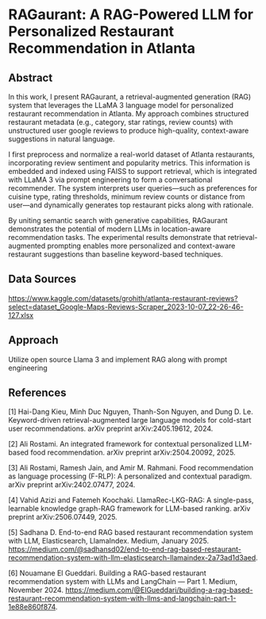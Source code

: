 # RAGaurant: A RAG-Powered LLM for Personalized Restaurant Recommendation in Atlanta

## Abstract
In this work, I present RAGaurant, a retrieval-augmented generation (RAG) system that leverages the LLaMA 3 language model for personalized restaurant recommendation in Atlanta. My approach combines structured restaurant metadata (e.g., category, star ratings, review counts) with unstructured user google reviews to produce high-quality, context-aware suggestions in natural language. 

I first preprocess and normalize a real-world dataset of Atlanta restaurants, incorporating review sentiment and popularity metrics. This information is embedded and indexed using FAISS to support retrieval, which is integrated with LLaMA 3 via prompt engineering to form a conversational recommender. The system interprets user queries—such as preferences for cuisine type, rating thresholds, minimum review counts or distance from user—and dynamically generates top restaurant picks along with rationale. 

By uniting semantic search with generative capabilities, RAGaurant demonstrates the potential of modern LLMs in location-aware recommendation tasks. The experimental results demonstrate that retrieval-augmented prompting enables more personalized and context-aware restaurant suggestions than baseline keyword-based techniques.


## Data Sources
https://www.kaggle.com/datasets/grohith/atlanta-restaurant-reviews?select=dataset_Google-Maps-Reviews-Scraper_2023-10-07_22-26-46-127.xlsx


## Approach
Utilize open source Llama 3 and implement RAG along with prompt engineering 

## References
[1] Hai-Dang Kieu, Minh Duc Nguyen, Thanh-Son Nguyen, and Dung D. Le. Keyword-driven retrieval-augmented large language models for cold-start user recommendations. arXiv preprint arXiv:2405.19612, 2024. 

[2] Ali Rostami. An integrated framework for contextual personalized LLM-based food recommendation. arXiv preprint arXiv:2504.20092, 2025.

[3] Ali Rostami, Ramesh Jain, and Amir M. Rahmani. Food recommendation as language processing (F-RLP): A personalized and contextual paradigm. arXiv preprint arXiv:2402.07477, 2024. 

[4] Vahid Azizi and Fatemeh Koochaki. LlamaRec-LKG-RAG: A single-pass, learnable knowledge graph-RAG framework for LLM-based ranking. arXiv preprint arXiv:2506.07449, 2025. 

[5] Sadhana D. End-to-end RAG based restaurant recommendation system with LLM, Elasticsearch, LlamaIndex. Medium, January 2025. https://medium.com/@sadhansd02/end-to-end-rag-based-restaurant-recommendation-system-with-llm-elasticsearch-llamaindex-2a73ad1d3aed. 

[6] Nouamane El Gueddari. Building a RAG-based restaurant recommendation system with LLMs and LangChain — Part 1. Medium, November 2024. https://medium.com/@ElGueddari/building-a-rag-based-restaurant-recommendation-system-with-llms-and-langchain-part-1-1e88e860f874. 
